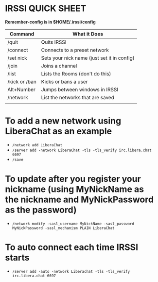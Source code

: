 # IRSSI QUICK SHEET

**Remember-config is in $HOME/.irssi/config**

| Command                 | What it Does                                |
|-------------------------|---------------------------------------------|
| /quit                   | Quits IRSSI                                 |
| /connect <network name> | Connects to a preset network                |
| /set nick <nickname>    | Sets your nick name (just set it in config) |
| /join <channel name>    | Joins a channel                             |
| /list                   | Lists the Rooms (don't do this)             |
| /kick or /ban           | Kicks or bans a user                        |
| Alt+Number              | Jumps between windows in IRSSI              |
| /network                | List the networks that are saved            |
|                         |                                             |

# To add a new network using LiberaChat as an example 
- `/network add LiberaChat`
- `/server add -network LiberaChat -tls -tls_verify irc.libera.chat 6697`
- `/save`

# To update after you register your nickname (using MyNickName as the nickname and MyNickPassword as the password)
- `/network modify -sasl_username MyNickName -sasl_password MyNickPassword -sasl_mechanism PLAIN LiberaChat`

# To auto connect each time IRSSI starts
- `/server add -auto -network Liberachat -tls -tls_verify irc.libera.chat 6697`
